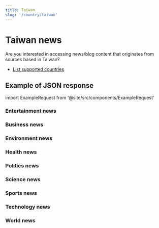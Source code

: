 ```yaml
---
title: Taiwan
slug: '/country/taiwan'
---
```


# Taiwan news

Are you interested in accessing news/blog content that originates from sources based in Taiwan?

- [List supported countries](/get-articles/countries)

## Example of JSON response

import ExampleRequest from '@site/src/components/ExampleRequest'

### Entertainment news
<ExampleRequest url="https://apitube.io/v1/news/articles?limit=2&category=news/Arts_and_Entertainment&language=tw"></ExampleRequest>

### Business news
<ExampleRequest url="https://apitube.io/v1/news/articles?limit=2&category=news/Business&language=tw"></ExampleRequest>

### Environment news
<ExampleRequest url="https://apitube.io/v1/news/articles?limit=2&category=news/Environment&language=tw"></ExampleRequest>

### Health news
<ExampleRequest url="https://apitube.io/v1/news/articles?limit=2&category=news/Health&language=tw"></ExampleRequest>

### Politics news
<ExampleRequest url="https://apitube.io/v1/news/articles?limit=2&category=news/Politics&language=tw"></ExampleRequest>

### Science news
<ExampleRequest url="https://apitube.io/v1/news/articles?limit=2&category=news/Science&language=tw"></ExampleRequest>

### Sports news
<ExampleRequest url="https://apitube.io/v1/news/articles?limit=2&category=news/Sports&language=tw"></ExampleRequest>

### Technology news
<ExampleRequest url="https://apitube.io/v1/news/articles?limit=2&category=news/Technology&language=tw"></ExampleRequest>

### World news
<ExampleRequest url="https://apitube.io/v1/news/articles?limit=2&category=news/World&language=tw"></ExampleRequest>
